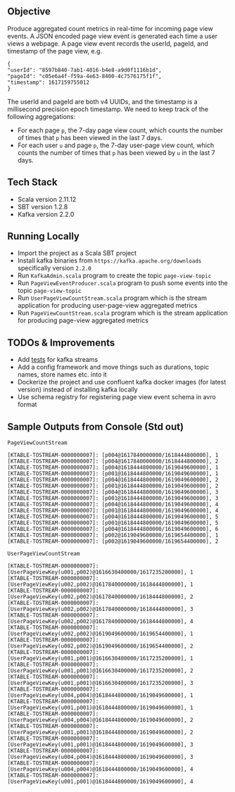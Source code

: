 ## Objective

Produce aggregated count metrics in real-time for incoming page view events.
A JSON encoded page view event is generated each time a user views a webpage. 
A page view event records the userId, pageId, and timestamp of the page view, e.g.

```
{
"userId": "8597b840-7ab1-4016-b4e8-a9d0f1116b1d",
"pageId": "c05e6a4f-f59a-4e63-8400-4c7576175f1f",
"timestamp": 1617159755012
}
```

The userId and pageId are both v4 UUIDs, and the timestamp is a millisecond precision epoch timestamp. 
We need to keep track of the following aggregations:
* For each page `p`, the 7-day page view count, which counts the number of times that `p` has been viewed in the last 7
   days.
* For each user `u` and page `p`, the 7-day user-page view count, which counts the number of times that `p` has been viewed
   by `u` in the last 7 days.


## Tech Stack
* Scala version 2.11.12
* SBT version 1.2.8
* Kafka version 2.2.0

## Running Locally
* Import the project as a Scala SBT project
* Install kafka binaries from `https://kafka.apache.org/downloads` specifically version `2.2.0`
* Run `KafkaAdmin.scala` program to create the topic `page-view-topic`
* Run `PageViewEventProducer.scala` program to push some events into the topic `page-view-topic`
* Run `UserPageViewCountStream.scala` program which is the stream application for producing user-page-view aggregated metrics
* Run `PageViewCountStream.scala` program which is the stream application for producing page-view aggregated metrics

## TODOs & Improvements
* Add [tests](https://kafka.apache.org/20/documentation/streams/developer-guide/testing.html) for kafka streams
* Add a config framework and move things such as durations, topic names, store names etc. into it
* Dockerize the project and use confluent kafka docker images (for latest version) instead of installing kafka locally
* Use schema registry for registering page view event schema in avro format

## Sample Outputs from Console (Std out)
`PageViewCountStream`
```
[KTABLE-TOSTREAM-0000000007]: [p004@1617840000000/1618444800000], 1
[KTABLE-TOSTREAM-0000000007]: [p004@1617840000000/1618444800000], 2
[KTABLE-TOSTREAM-0000000007]: [p004@1618444800000/1619049600000], 1
[KTABLE-TOSTREAM-0000000007]: [p001@1618444800000/1619049600000], 1
[KTABLE-TOSTREAM-0000000007]: [p004@1618444800000/1619049600000], 2
[KTABLE-TOSTREAM-0000000007]: [p001@1618444800000/1619049600000], 2
[KTABLE-TOSTREAM-0000000007]: [p004@1618444800000/1619049600000], 3
[KTABLE-TOSTREAM-0000000007]: [p001@1618444800000/1619049600000], 3
[KTABLE-TOSTREAM-0000000007]: [p004@1618444800000/1619049600000], 4
[KTABLE-TOSTREAM-0000000007]: [p001@1618444800000/1619049600000], 4
[KTABLE-TOSTREAM-0000000007]: [p004@1618444800000/1619049600000], 5
[KTABLE-TOSTREAM-0000000007]: [p001@1618444800000/1619049600000], 5
[KTABLE-TOSTREAM-0000000007]: [p004@1618444800000/1619049600000], 6
[KTABLE-TOSTREAM-0000000007]: [p002@1619049600000/1619654400000], 1
[KTABLE-TOSTREAM-0000000007]: [p002@1619049600000/1619654400000], 2
```
`UserPageViewCountStream`
```
[KTABLE-TOSTREAM-0000000007]: [UserPageViewKey(u001,p002)@1616630400000/1617235200000], 1
[KTABLE-TOSTREAM-0000000007]: [UserPageViewKey(u002,p002)@1617840000000/1618444800000], 1
[KTABLE-TOSTREAM-0000000007]: [UserPageViewKey(u002,p002)@1617840000000/1618444800000], 2
[KTABLE-TOSTREAM-0000000007]: [UserPageViewKey(u002,p002)@1617840000000/1618444800000], 3
[KTABLE-TOSTREAM-0000000007]: [UserPageViewKey(u002,p002)@1617840000000/1618444800000], 4
[KTABLE-TOSTREAM-0000000007]: [UserPageViewKey(u002,p002)@1619049600000/1619654400000], 1
[KTABLE-TOSTREAM-0000000007]: [UserPageViewKey(u002,p002)@1619049600000/1619654400000], 2
[KTABLE-TOSTREAM-0000000007]: [UserPageViewKey(u001,p001)@1616630400000/1617235200000], 1
[KTABLE-TOSTREAM-0000000007]: [UserPageViewKey(u001,p001)@1616630400000/1617235200000], 2
[KTABLE-TOSTREAM-0000000007]: [UserPageViewKey(u001,p001)@1616630400000/1617235200000], 3
[KTABLE-TOSTREAM-0000000007]: [UserPageViewKey(u004,p004)@1618444800000/1619049600000], 1
[KTABLE-TOSTREAM-0000000007]: [UserPageViewKey(u001,p001)@1618444800000/1619049600000], 1
[KTABLE-TOSTREAM-0000000007]: [UserPageViewKey(u004,p004)@1618444800000/1619049600000], 2
[KTABLE-TOSTREAM-0000000007]: [UserPageViewKey(u001,p001)@1618444800000/1619049600000], 2
[KTABLE-TOSTREAM-0000000007]: [UserPageViewKey(u001,p001)@1618444800000/1619049600000], 3
[KTABLE-TOSTREAM-0000000007]: [UserPageViewKey(u004,p004)@1618444800000/1619049600000], 3
[KTABLE-TOSTREAM-0000000007]: [UserPageViewKey(u004,p004)@1618444800000/1619049600000], 4
[KTABLE-TOSTREAM-0000000007]: [UserPageViewKey(u001,p001)@1618444800000/1619049600000], 4
```